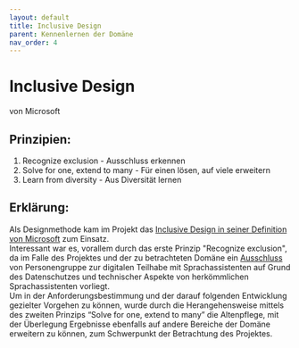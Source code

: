 ```yaml
---
layout: default
title: Inclusive Design
parent: Kennenlernen der Domäne
nav_order: 4
---
```


# Inclusive Design
von Microsoft

## Prinzipien:
1. Recognize exclusion - Ausschluss erkennen
2. Solve for one, extend to many - Für einen lösen, auf viele erweitern
3. Learn from diversity - Aus Diversität lernen

## Erklärung:
Als Designmethode kam im Projekt das [Inclusive Design in seiner Definition von Microsoft](https://www.microsoft.com/design/inclusive/) zum Einsatz. <br/>  Interessant war es, vorallem durch das erste Prinzip "Recognize exclusion", da im Falle des Projektes und der zu betrachteten Domäne ein [Ausschluss](/pages/vorbereitung/#prämisse-des-projektes) von Personengruppe zur digitalen Teilhabe mit Sprachassistenten auf Grund des Datenschutzes und technischer Aspekte von herkömmlichen Sprachassistenten vorliegt. <br/> 
Um in der Anforderungsbestimmung und der darauf folgenden Entwicklung gezielter Vorgehen zu können, wurde durch die Herangehensweise mittels des zweiten Prinzips “Solve for one, extend to many” die Altenpflege, mit der Überlegung Ergebnisse ebenfalls auf andere Bereiche der Domäne erweitern zu können, zum Schwerpunkt der Betrachtung des Projektes. 
